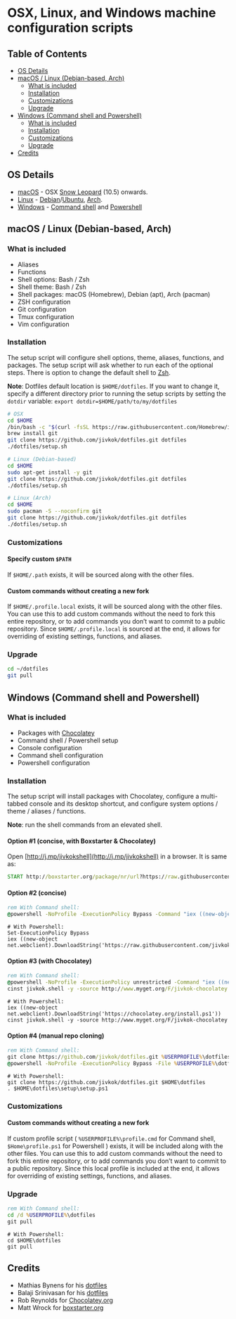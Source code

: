 # OSX, Linux, and Windows machine configuration scripts

## Table of Contents

* [OS Details](#os-details)
* [macOS / Linux (Debian-based, Arch)](#macos-linux-debian-based-arch)
    + [What is included](#what-is-included)
    + [Installation](#installation)
    + [Customizations](#customizations)
    + [Upgrade](#upgrade)
* [Windows (Command shell and Powershell)](#windows-command-shell-and-powershell)
    + [What is included](#what-is-included_1)
    + [Installation](#installation_1)
    + [Customizations](#customizations_1)
    + [Upgrade](#upgrade_1)
* [Credits](#credits)



## OS Details

* [macOS](www.apple.com/macos/) - OSX [Snow Leopard](www.apple.com/support/snowleopard/) (10.5) onwards.
* [Linux](www.linux.com/) - [Debian](www.debian.org/)/[Ubuntu](www.ubuntu.com/), [Arch](https://archlinux.org/).
* [Windows](www.microsoft.com/en-us/windows/) - [Command shell](https://technet.microsoft.com/en-us/library/cc754340.aspx) and [Powershell](https://technet.microsoft.com/library/hh857337.aspx)



## macOS / Linux (Debian-based, Arch)

### What is included

* Aliases
* Functions
* Shell options: Bash / Zsh
* Shell theme: Bash / Zsh
* Shell packages: macOS (Homebrew), Debian (apt), Arch (pacman)
* ZSH configuration
* Git configuration
* Tmux configuration
* Vim configuration

### Installation

The setup script will configure shell options, theme, aliases, functions, and packages.
The setup script will ask whether to run each of the optional steps.
There is option to change the default shell to [Zsh](www.zsh.org/).

**Note**: Dotfiles default location is `$HOME/dotfiles`. If you want to change it, specify a different directory prior to running the setup scripts by setting the `dotdir` variable: `export dotdir=$HOME/path/to/my/dotfiles`

```sh
# OSX
cd $HOME
/bin/bash -c "$(curl -fsSL https://raw.githubusercontent.com/Homebrew/install/HEAD/install.sh)" # Homebrew
brew install git
git clone https://github.com/jivkok/dotfiles.git dotfiles
./dotfiles/setup.sh

# Linux (Debian-based)
cd $HOME
sudo apt-get install -y git
git clone https://github.com/jivkok/dotfiles.git dotfiles
./dotfiles/setup.sh

# Linux (Arch)
cd $HOME
sudo pacman -S --noconfirm git
git clone https://github.com/jivkok/dotfiles.git dotfiles
./dotfiles/setup.sh
```


### Customizations

#### Specify custom `$PATH`

If `$HOME/.path` exists, it will be sourced along with the other files.

#### Custom commands without creating a new fork

If `$HOME/.profile.local` exists, it will be sourced along with the other files. You can use this to add custom commands without the need to fork this entire repository, or to add commands you don’t want to commit to a public repository.
Since `$HOME/.profile.local` is sourced at the end, it allows for overriding of existing settings, functions, and aliases.

### Upgrade

```sh
cd ~/dotfiles
git pull
```



## Windows (Command shell and Powershell)

### What is included

* Packages with [Chocolatey](https://chocolatey.org/)
* Command shell / Powershell setup
* Console configuration
* Command shell configuration
* Powershell configuration

### Installation

The setup script will install packages with Chocolatey, configure a multi-tabbed console and its desktop shortcut, and configure system options / theme / aliases / functions.

**Note**: run the shell commands from an elevated shell.

#### Option #1 (concise, with Boxstarter & Chocolatey)

Open [http://j.mp/jivkokshell](http://j.mp/jivkokshell) in a browser. It is same as:

```bat
START http://boxstarter.org/package/nr/url?https://raw.githubusercontent.com/jivkok/Chocolatey-Packages/master/jivkok.Shell/shell.boxstarter.ps1
```

#### Option #2 (concise)

```bat
rem With Command shell:
@powershell -NoProfile -ExecutionPolicy Bypass -Command "iex ((new-object net.webclient).DownloadString('https://raw.githubusercontent.com/jivkok/dotfiles/master/setup/setup.ps1'))"
```

```posh
# With Powershell:
Set-ExecutionPolicy Bypass
iex ((new-object net.webclient).DownloadString('https://raw.githubusercontent.com/jivkok/dotfiles/master/setup/setup.ps1'))
```

#### Option #3 (with Chocolatey)

```bat
rem With Command shell:
@powershell -NoProfile -ExecutionPolicy unrestricted -Command "iex ((new-object net.webclient).DownloadString('https://chocolatey.org/install.ps1'))" && SET PATH=%PATH%;%ALLUSERSPROFILE%\chocolatey\bin
cinst jivkok.shell -y -source http://www.myget.org/F/jivkok-chocolatey
```

```posh
# With Powershell:
iex ((new-object net.webclient).DownloadString('https://chocolatey.org/install.ps1'))
cinst jivkok.shell -y -source http://www.myget.org/F/jivkok-chocolatey
```

#### Option #4 (manual repo cloning)

```bat
rem With Command shell:
git clone https://github.com/jivkok/dotfiles.git %USERPROFILE%\dotfiles
@powershell -NoProfile -ExecutionPolicy Bypass -File %USERPROFILE%\dotfiles\setup\setup.ps1
```

```posh
# With Powershell:
git clone https://github.com/jivkok/dotfiles.git $HOME\dotfiles
. $HOME\dotfiles\setup\setup.ps1
```

### Customizations

#### Custom commands without creating a new fork

If custom profile script ( `%USERPROFILE%\profile.cmd` for Command shell, `$Home\profile.ps1` for Powershell ) exists, it will be included along with the other files. You can use this to add custom commands without the need to fork this entire repository, or to add commands you don’t want to commit to a public repository.
Since this local profile is included at the end, it allows for overriding of existing settings, functions, and aliases.

### Upgrade

```bat
rem With Command shell:
cd /d %USERPROFILE%\dotfiles
git pull
```

```posh
# With Powershell:
cd $HOME\dotfiles
git pull
```



## Credits

* Mathias Bynens for his [dotfiles](https://github.com/mathiasbynens/dotfiles)
* Balaji Srinivasan for his [dotfiles](https://github.com/startup-class/dotfiles)
* Rob Reynolds for [Chocolatey.org](https://chocolatey.org/)
* Matt Wrock for [boxstarter.org](https://boxstarter.org/)
